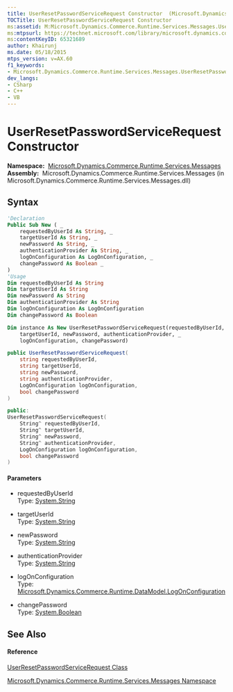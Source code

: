 ```yaml
---
title: UserResetPasswordServiceRequest Constructor  (Microsoft.Dynamics.Commerce.Runtime.Services.Messages)
TOCTitle: UserResetPasswordServiceRequest Constructor
ms:assetid: M:Microsoft.Dynamics.Commerce.Runtime.Services.Messages.UserResetPasswordServiceRequest.#ctor(System.String,System.String,System.String,System.String,Microsoft.Dynamics.Commerce.Runtime.DataModel.LogOnConfiguration,System.Boolean)
ms:mtpsurl: https://technet.microsoft.com/library/microsoft.dynamics.commerce.runtime.services.messages.userresetpasswordservicerequest.userresetpasswordservicerequest(v=AX.60)
ms:contentKeyID: 65321689
author: Khairunj
ms.date: 05/18/2015
mtps_version: v=AX.60
f1_keywords:
- Microsoft.Dynamics.Commerce.Runtime.Services.Messages.UserResetPasswordServiceRequest.#ctor
dev_langs:
- CSharp
- C++
- VB
---
```


# UserResetPasswordServiceRequest Constructor

**Namespace:**  [Microsoft.Dynamics.Commerce.Runtime.Services.Messages](microsoft-dynamics-commerce-runtime-services-messages-namespace.md)  
**Assembly:**  Microsoft.Dynamics.Commerce.Runtime.Services.Messages (in Microsoft.Dynamics.Commerce.Runtime.Services.Messages.dll)

## Syntax

``` vb
'Declaration
Public Sub New ( _
    requestedByUserId As String, _
    targetUserId As String, _
    newPassword As String, _
    authenticationProvider As String, _
    logOnConfiguration As LogOnConfiguration, _
    changePassword As Boolean _
)
'Usage
Dim requestedByUserId As String
Dim targetUserId As String
Dim newPassword As String
Dim authenticationProvider As String
Dim logOnConfiguration As LogOnConfiguration
Dim changePassword As Boolean

Dim instance As New UserResetPasswordServiceRequest(requestedByUserId, _
    targetUserId, newPassword, authenticationProvider, _
    logOnConfiguration, changePassword)
```

``` csharp
public UserResetPasswordServiceRequest(
    string requestedByUserId,
    string targetUserId,
    string newPassword,
    string authenticationProvider,
    LogOnConfiguration logOnConfiguration,
    bool changePassword
)
```

``` c++
public:
UserResetPasswordServiceRequest(
    String^ requestedByUserId, 
    String^ targetUserId, 
    String^ newPassword, 
    String^ authenticationProvider, 
    LogOnConfiguration logOnConfiguration, 
    bool changePassword
)
```

#### Parameters

  - requestedByUserId  
    Type: [System.String](https://technet.microsoft.com/library/s1wwdcbf\(v=ax.60\))  

<!-- end list -->

  - targetUserId  
    Type: [System.String](https://technet.microsoft.com/library/s1wwdcbf\(v=ax.60\))  

<!-- end list -->

  - newPassword  
    Type: [System.String](https://technet.microsoft.com/library/s1wwdcbf\(v=ax.60\))  

<!-- end list -->

  - authenticationProvider  
    Type: [System.String](https://technet.microsoft.com/library/s1wwdcbf\(v=ax.60\))  

<!-- end list -->

  - logOnConfiguration  
    Type: [Microsoft.Dynamics.Commerce.Runtime.DataModel.LogOnConfiguration](logonconfiguration-enumeration-microsoft-dynamics-commerce-runtime-datamodel.md)  

<!-- end list -->

  - changePassword  
    Type: [System.Boolean](https://technet.microsoft.com/library/a28wyd50\(v=ax.60\))  

## See Also

#### Reference

[UserResetPasswordServiceRequest Class](userresetpasswordservicerequest-class-microsoft-dynamics-commerce-runtime-services-messages.md)

[Microsoft.Dynamics.Commerce.Runtime.Services.Messages Namespace](microsoft-dynamics-commerce-runtime-services-messages-namespace.md)

